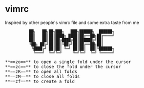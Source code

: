 # vimrc
Inspired by other people's vimrc file and some extra taste from me
																				
               ██╗   ██╗██╗███╗   ███╗██████╗  ██████╗							
               ██║   ██║██║████╗ ████║██╔══██╗██╔════╝                         
               ██║   ██║██║██╔████╔██║██████╔╝██║								
               ╚██╗ ██╔╝██║██║╚██╔╝██║██╔══██╗██║								
                ╚████╔╝ ██║██║ ╚═╝ ██║██║  ██║╚██████╗							
                 ╚═══╝  ╚═╝╚═╝     ╚═╝╚═╝  ╚═╝ ╚═════╝                         
																				
<pre>
**==zo==** to open a single fold under the cursor
**==zc==** to close the fold under the cursor
**==zR==** to open all folds
**==zM==** to close all folds
**==zf==** to create a fold
</pre>
